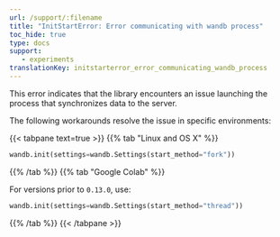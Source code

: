 ```yaml
---
url: /support/:filename
title: "InitStartError: Error communicating with wandb process"
toc_hide: true
type: docs
support:
   - experiments
translationKey: initstarterror_error_communicating_wandb_process
---
```

This error indicates that the library encounters an issue launching the process that synchronizes data to the server.

The following workarounds resolve the issue in specific environments:

{{< tabpane text=true >}}
{{% tab "Linux and OS X" %}}
```python
wandb.init(settings=wandb.Settings(start_method="fork"))
```

{{% /tab %}}
{{% tab "Google Colab" %}}

For versions prior to `0.13.0`, use:

```python
wandb.init(settings=wandb.Settings(start_method="thread"))
```
{{% /tab %}}
{{< /tabpane >}}